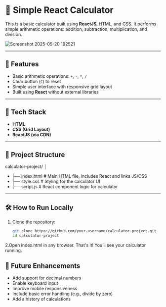 # 🔢 Simple React Calculator

This is a basic calculator built using **ReactJS**, HTML, and CSS. It performs simple arithmetic operations: addition, subtraction, multiplication, and division.

![Screenshot 2025-05-20 192521](https://github.com/user-attachments/assets/e2bb6d76-6988-4b13-b963-70e44ecf8b16)


---

## 🚀 Features

- Basic arithmetic operations: `+`, `-`, `*`, `/`
- Clear button (`C`) to reset
- Simple user interface with responsive grid layout
- Built using **React** without external libraries

---

## 🧩 Tech Stack

- **HTML**
- **CSS (Grid Layout)**
- **ReactJS (via CDN)**

---

## 📁 Project Structure

calculator-project/
│
- |── index.html # Main HTML file, includes React and links JS/CSS
- |── style.css # Styling for the calculator UI
- |── script.js # React component logic for calculator


---

## 🛠️ How to Run Locally

1. Clone the repository:
   ```bash
   git clone https://github.com/your-username/calculator-project.git
   cd calculator-project

2.Open index.html in any browser.
That's it! You’ll see your calculator running.

## 🔧 Future Enhancements
- Add support for decimal numbers
- Enable keyboard input
- Improve mobile responsiveness
- Include basic error handling (e.g., divide by zero)
- Add a history of calculations
